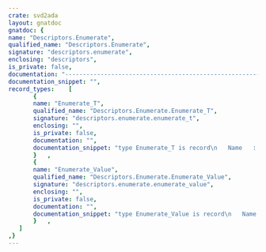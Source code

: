```yaml
---
crate: svd2ada
layout: gnatdoc
gnatdoc: {
name: "Descriptors.Enumerate",
qualified_name: "Descriptors.Enumerate",
signature: "descriptors.enumerate",
enclosing: "descriptors",
is_private: false,
documentation: "----------------------------------------------------------------------------\n                                                                          --\n                          SVD Binding Generator                           --\n                                                                          --\n                    Copyright (C) 2015-2016, AdaCore                      --\n                                                                          --\n SVD2Ada is free software;  you can  redistribute it  and/or modify it    --\n under terms of the  GNU General Public License as published  by the Free --\n Software  Foundation;  either version 3,  or (at your option) any later  --\n version.  SVD2Ada is distributed in the hope that it will be useful, but --\n WITHOUT ANY WARRANTY;  without even the  implied warranty of MERCHANTA-  --\n BILITY or FITNESS FOR A PARTICULAR PURPOSE.  See the GNU General Public  --\n License for  more details.  You should have  received  a copy of the GNU --\n General Public License  distributed with SVD2Ada; see file COPYING3.  If --\n not, go to http://www.gnu.org/licenses for a complete copy of the        --\n license.                                                                 --\n                                                                          --\n----------------------------------------------------------------------------",
documentation_snippet: "",
record_types:    [
       {
       name: "Enumerate_T",
       qualified_name: "Descriptors.Enumerate.Enumerate_T",
       signature: "descriptors.enumerate.enumerate_t",
       enclosing: "",
       is_private: false,
       documentation: "",
       documentation_snippet: "type Enumerate_T is record\n   Name   : Unbounded.Unbounded_String;\n   Values : Enumerate_Values_Vectors.Vector;\n   Usage  : Enum_Usage_Type := Read_Write;\nend record;",
       }   ,
       {
       name: "Enumerate_Value",
       qualified_name: "Descriptors.Enumerate.Enumerate_Value",
       signature: "descriptors.enumerate.enumerate_value",
       enclosing: "",
       is_private: false,
       documentation: "",
       documentation_snippet: "type Enumerate_Value is record\n   Name      : Unbounded.Unbounded_String;\n   Descr     : Unbounded.Unbounded_String;\n   Value     : Unsigned;\n   IsDefault : Boolean := False;\nend record;",
       }   ,
   ]
,}
---
```

